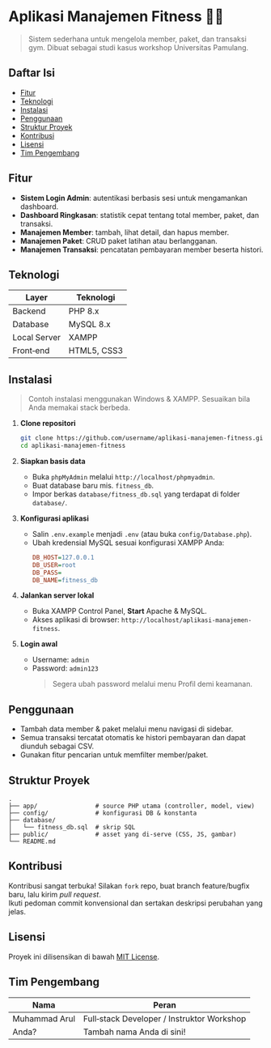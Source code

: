# Aplikasi Manajemen Fitness 🏋️‍♂️

&#x20; &#x20;

> Sistem sederhana untuk mengelola member, paket, dan transaksi gym. Dibuat sebagai studi kasus workshop Universitas Pamulang.

## Daftar Isi

- [Fitur](#fitur)
- [Teknologi](#teknologi)
- [Instalasi](#instalasi)
- [Penggunaan](#penggunaan)
- [Struktur Proyek](#struktur-proyek)
- [Kontribusi](#kontribusi)
- [Lisensi](#lisensi)
- [Tim Pengembang](#tim-pengembang)

## Fitur

- **Sistem Login Admin**: autentikasi berbasis sesi untuk mengamankan dashboard.
- **Dashboard Ringkasan**: statistik cepat tentang total member, paket, dan transaksi.
- **Manajemen Member**: tambah, lihat detail, dan hapus member.
- **Manajemen Paket**: CRUD paket latihan atau berlangganan.
- **Manajemen Transaksi**: pencatatan pembayaran member beserta histori.

## Teknologi

| Layer        | Teknologi   |
| ------------ | ----------- |
| Backend      | PHP 8.x     |
| Database     | MySQL 8.x   |
| Local Server | XAMPP       |
| Front‑end    | HTML5, CSS3 |

## Instalasi

> Contoh instalasi menggunakan Windows & XAMPP. Sesuaikan bila Anda memakai stack berbeda.

1. **Clone repositori**

   ```bash
   git clone https://github.com/username/aplikasi-manajemen-fitness.git
   cd aplikasi-manajemen-fitness
   ```

2. **Siapkan basis data**

   - Buka `phpMyAdmin` melalui `http://localhost/phpmyadmin`.
   - Buat database baru mis. `fitness_db`.
   - Impor berkas `database/fitness_db.sql` yang terdapat di folder `database/`.

3. **Konfigurasi aplikasi**

   - Salin `.env.example` menjadi `.env` (atau buka `config/Database.php`).
   - Ubah kredensial MySQL sesuai konfigurasi XAMPP Anda:
     ```ini
     DB_HOST=127.0.0.1
     DB_USER=root
     DB_PASS=
     DB_NAME=fitness_db
     ```

4. **Jalankan server lokal**

   - Buka XAMPP Control Panel, **Start** Apache & MySQL.
   - Akses aplikasi di browser: `http://localhost/aplikasi-manajemen-fitness`.

5. **Login awal**

   - Username: `admin`
   - Password: `admin123`
     > Segera ubah password melalui menu Profil demi keamanan.

## Penggunaan

- Tambah data member & paket melalui menu navigasi di sidebar.
- Semua transaksi tercatat otomatis ke histori pembayaran dan dapat diunduh sebagai CSV.
- Gunakan fitur pencarian untuk memfilter member/paket.

## Struktur Proyek

```
.
├── app/                # source PHP utama (controller, model, view)
├── config/             # konfigurasi DB & konstanta
├── database/
│   └── fitness_db.sql  # skrip SQL
├── public/             # asset yang di‑serve (CSS, JS, gambar)
└── README.md
```

## Kontribusi

Kontribusi sangat terbuka! Silakan `fork` repo, buat branch feature/bugfix baru, lalu kirim *pull request*.\
Ikuti pedoman commit konvensional dan sertakan deskripsi perubahan yang jelas.

## Lisensi

Proyek ini dilisensikan di bawah [MIT License](LICENSE).

## Tim Pengembang

| Nama          | Peran                                      |
| ------------- | ------------------------------------------ |
| Muhammad Arul | Full‑stack Developer / Instruktor Workshop |
| Anda?         | Tambah nama Anda di sini!                  |

